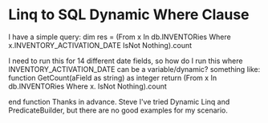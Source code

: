 
# Linq to SQL Dynamic Where Clause

I have a simple query:
dim res = (From x In db.INVENTORies
         Where x.INVENTORY_ACTIVATION_DATE IsNot Nothing).count

I need to run this for 14 different date fields, so how do I run this where INVENTORY_ACTIVATION_DATE can be a variable/dynamic?
something like:
function GetCount(aField as string) as integer
return (From x In db.INVENTORies
        Where x.**<Use aField here>** IsNot Nothing).count

end function
Thanks in advance.
Steve
I've tried Dynamic Linq and PredicateBuilder, but there are no good examples for my scenario.

        